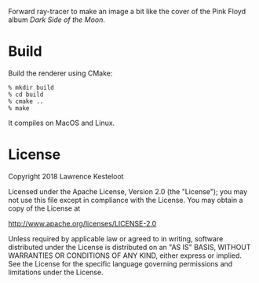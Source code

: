 
Forward ray-tracer to make an image a bit like the cover of
the Pink Floyd album _Dark Side of the Moon_.

# Build

Build the renderer using CMake:

    % mkdir build
    % cd build
    % cmake ..
    % make

It compiles on MacOS and Linux.

# License

Copyright 2018 Lawrence Kesteloot

Licensed under the Apache License, Version 2.0 (the "License");
you may not use this file except in compliance with the License.
You may obtain a copy of the License at

   http://www.apache.org/licenses/LICENSE-2.0

Unless required by applicable law or agreed to in writing, software
distributed under the License is distributed on an "AS IS" BASIS,
WITHOUT WARRANTIES OR CONDITIONS OF ANY KIND, either express or implied.
See the License for the specific language governing permissions and
limitations under the License.
